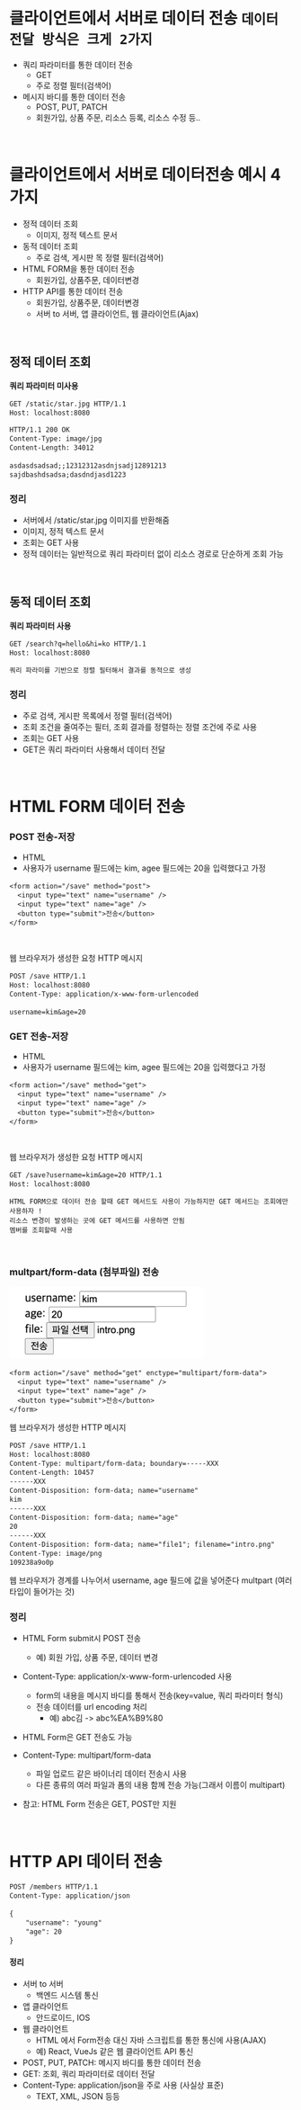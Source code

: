 # 클라이언트에서 서버로 데이터 전송 `데이터 전달 방식은 크게 2가지`
- 쿼리 파라미터를 통한 데이터 전송
  - GET
  - 주로 정렬 필터(검색어)
- 메시지 바디를 통한 데이터 전송
  - POST, PUT, PATCH
  - 회원가입, 상품 주문, 리소스 등록, 리소스 수정 등..

<br>
  
# 클라이언트에서 서버로 데이터전송 예시 4가지
- 정적 데이터 조회
  - 이미지, 정적 텍스트 문서
- 동적 데이터 조회
  - 주로 검색, 게시판 목 정렬 필터(검색어)
- HTML FORM을 통한 데이터 전송
  - 회원가입, 상품주문, 데이터변경
- HTTP API를 통한 데이터 전송
  - 회원가입, 상품주문, 데이터변경
  - 서버 to 서버, 앱 클라이언트, 웹 클라이언트(Ajax)

<br>

## 정적 데이터 조회
**쿼리 파라미터 미사용**

```angular2html
GET /static/star.jpg HTTP/1.1
Host: localhost:8080
```



```angular2html
HTTP/1.1 200 OK
Content-Type: image/jpg
Content-Length: 34012

asdasdsadsad;;12312312asdnjsadj12891213
sajdbashdsadsa;dasdndjasd1223
```

### 정리
- 서버에서  /static/star.jpg 이미지를 반환해줌
- 이미지, 정적 텍스트 문서
- 조회는 GET 사용
- 정적 데이터는 일반적으로 쿼리 파라미터 없이 리소스 경로로 단순하게 조회 가능

<br>


## 동적 데이터 조회
**쿼리 파라미터 사용**

```angular2html
GET /search?q=hello&hi=ko HTTP/1.1
Host: localhost:8080
```

`쿼리 파라미를 기반으로 정렬 필터해서 결과를 동적으로 생성`

### 정리
- 주로 검색, 게시판 목록에서 정렬 필터(검색어)
- 조회 조건을 줄여주는 필터, 조회 결과를 정렬하는 정렬 조건에 주로 사용
- 조회는 GET 사용
- GET은 쿼리 파라미터 사용해서 데이터 전달


<br>

# HTML FORM 데이터 전송
### POST 전송-저장


- HTML
- 사용자가 username 필드에는 kim, agee 필드에는 20을 입력했다고 가정
```angular2html
<form action="/save" method="post">
  <input type="text" name="username" />
  <input type="text" name="age" />
  <button type="submit">전송</button>
</form>
```

<br>

웹 브라우저가 생성한 요청 HTTP 메시지

```angular2html
POST /save HTTP/1.1
Host: localhost:8080
Content-Type: application/x-www-form-urlencoded

username=kim&age=20
```

### GET 전송-저장

- HTML
- 사용자가 username 필드에는 kim, agee 필드에는 20을 입력했다고 가정
```angular2html
<form action="/save" method="get">
  <input type="text" name="username" />
  <input type="text" name="age" />
  <button type="submit">전송</button>
</form>
```

<br>

웹 브라우저가 생성한 요청 HTTP 메시지

```angular2html
GET /save?username=kim&age=20 HTTP/1.1
Host: localhost:8080
```

`HTML FORM으로 데이터 전송 할때 GET 메서드도 사용이 가능하지만 GET 메서드는 조회에만 사용하자 !` <br>
`리소스 변경이 발생하는 곳에 GET 메서드를 사용하면 안됨`<br>
`멤버를 조회할때 사용`

<br>

### multpart/form-data (첨부파일) 전송

![image](./images/file.png)

```angular2html
<form action="/save" method="get" enctype="multipart/form-data">
  <input type="text" name="username" />
  <input type="text" name="age" />
  <button type="submit">전송</button>
</form>
```

웹 브라우저가 생성한 HTTP 메시지

```angular2html
POST /save HTTP/1.1
Host: localhost:8080
Content-Type: multipart/form-data; boundary=-----XXX
Content-Length: 10457
------XXX
Content-Disposition: form-data; name="username"
kim
------XXX
Content-Disposition: form-data; name="age"
20
------XXX
Content-Disposition: form-data; name="file1"; filename="intro.png"
Content-Type: image/png
109238a9o0p
```

웹 브라우저가 경계를 나누어서
username, age 필드에 값을 넣어준다
multpart (여러 타입이 들어가는 것)

### 정리
- HTML Form submit시 POST 전송
  - 예) 회원 가입, 상품 주문, 데이터 변경


- Content-Type: application/x-www-form-urlencoded 사용
  - form의 내용을 메시지 바디를 통해서 전송(key=value, 쿼리 파라미터 형식)
  - 전송 데이터를 url encoding 처리
    - 예) abc김 -> abc%EA%B9%80


- HTML Form은 GET 전송도 가능


- Content-Type: multipart/form-data
  - 파일 업로드 같은 바이너리 데이터 전송시 사용
  - 다른 종류의 여러 파일과 폼의 내용 함께 전송 가능(그래서 이름이 multipart)
- 참고: HTML Form 전송은 GET, POST만 지원

<br>

# HTTP API 데이터 전송

```angular2html
POST /members HTTP/1.1
Content-Type: application/json

{
    "username": "young"
    "age": 20
}
```

#### 정리
- 서버 to 서버
  - 백엔드 시스템 통신
- 앱 클라이언트
  - 안드로이드, IOS
- 웹 클라이언트
  - HTML 에서 Form전송 대신 자바 스크립트를 통한 통신에 사용(AJAX)
  - 예) React, VueJs 같은 웹 클라이언트 API 통신
- POST, PUT, PATCH: 메시지 바디를 통한 데이터 전송
- GET: 조회, 쿼리 파라미터로 데이터 전달
- Content-Type: application/json을 주로 사용 (사실상 표준)
  - TEXT, XML, JSON 등등




